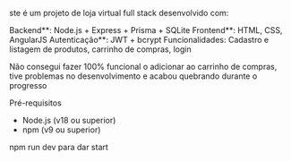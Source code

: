 ste é um projeto de loja virtual full stack desenvolvido com:

Backend**: Node.js + Express + Prisma + SQLite
Frontend**: HTML, CSS, AngularJS
Autenticação**: JWT + bcrypt
Funcionalidades: Cadastro e listagem de produtos, carrinho de compras, login


Não consegui fazer 100% funcional o adicionar ao carrinho de compras, tive problemas no desenvolvimento e acabou quebrando durante o progresso

Pré-requisitos

- Node.js (v18 ou superior)
- npm (v9 ou superior)

npm run dev para dar start 

